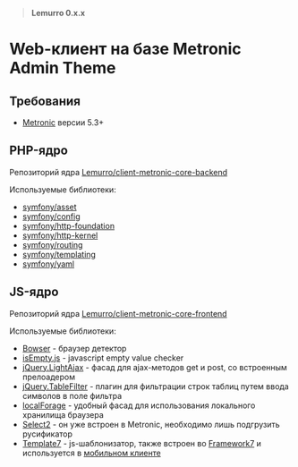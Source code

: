 > **Lemurro 0.x.x**

# Web-клиент на базе Metronic Admin Theme

## Требования
- [Metronic](http://keenthemes.com/metronic/) версии 5.3+

## PHP-ядро
Репозиторий ядра [Lemurro/client-metronic-core-backend](https://github.com/Lemurro/client-metronic-core-backend)

Используемые библиотеки:
- [symfony/asset](https://github.com/symfony/asset)
- [symfony/config](https://github.com/symfony/config)
- [symfony/http-foundation](https://github.com/symfony/http-foundation)
- [symfony/http-kernel](https://github.com/symfony/http-kernel)
- [symfony/routing](https://github.com/symfony/routing)
- [symfony/templating](https://github.com/symfony/templating)
- [symfony/yaml](https://github.com/symfony/yaml)

## JS-ядро
Репозиторий ядра [Lemurro/client-metronic-core-frontend](https://github.com/Lemurro/client-metronic-core-frontend)

Используемые библиотеки:
- [Bowser](https://github.com/lancedikson/bowser) - браузер детектор
- [isEmpty.js](https://github.com/DimNS/isEmpty.js) - javascript empty value checker
- [jQuery.LightAjax](https://github.com/DimNS/jQuery.LightAjax) - фасад для ajax-методов get и post, со встроенным прелоадером
- [jQuery.TableFilter](https://github.com/DimNS/jQuery.TableFilter) - плагин для фильтрации строк таблиц путем ввода символов в поле фильтра
- [localForage](https://github.com/localForage/localForage) - удобный фасад для использования локального хранилища браузера
- [Select2](https://github.com/select2/select2/blob/develop/dist/js/i18n/ru.js) - он уже встроен в Metronic, необходимо лишь подгрузить русификатор
- [Template7](http://idangero.us/template7) - js-шаблонизатор, также встроен во [Framework7](http://framework7.io) и используется в [мобильном клиенте](30_Клиент_Framework7/00_Описание.md)